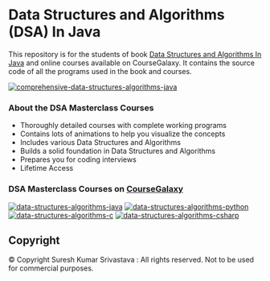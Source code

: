 # Data Structures and Algorithms (DSA) In Java

This  repository is for the students of book [Data Structures and Algorithms In Java](https://www.amazon.in/dp/B0FRFSGB8C) and online courses available on CourseGalaxy. It contains the source code of all the programs used in the book and courses.

[![comprehensive-data-structures-algorithms-java](https://github.com/user-attachments/assets/089277dd-c7d1-4ad8-b634-f2ce65a6dd30)](https://www.amazon.in/Comprehensive-Data-Structures-Algorithms-fundamentals/dp/9365898579)

### About the DSA Masterclass Courses
 * Thoroughly detailed courses with complete working programs
 * Contains lots of animations to help you visualize the concepts
 * Includes various Data Structures and Algorithms 
 * Builds a solid foundation in Data Structures and Algorithms
 * Prepares you for coding interviews 
 * Lifetime Access

### DSA Masterclass Courses on [CourseGalaxy](http://coursegalaxy.com/)

[![data-structures-algorithms-java](https://user-images.githubusercontent.com/96913690/200234744-14a5ed97-085f-44f3-9298-979c2053c580.jpg)](https://coursegalaxy.newzenler.com/courses/data-structures-algorithms-java-masterclass?coupon=GITHUB50)
[![data-structures-algorithms-python](https://user-images.githubusercontent.com/96913690/200234827-86aec10a-bfab-4371-91fc-e2be855ff1ff.jpg)](https://coursegalaxy.newzenler.com/courses/data-structures-algorithms-python-masterclass?coupon=GITHUB50)
[![data-structures-algorithms-c](https://user-images.githubusercontent.com/96913690/200234592-25d33957-0e9e-4cc0-b324-2a73325aca85.jpg)](https://coursegalaxy.newzenler.com/courses/data-structures-algorithms-c-masterclass?coupon=GITHUB50)
[![data-structures-algorithms-csharp](https://user-images.githubusercontent.com/96913690/200234905-67b85dfd-20c4-4f4b-afd2-e10d3568fff8.jpg)](https://coursegalaxy.newzenler.com/courses/data-structures-algorithms-csharp-masterclass?coupon=GITHUB50)

## Copyright
© Copyright Suresh Kumar Srivastava : All rights reserved.
Not to be used for commercial purposes.
